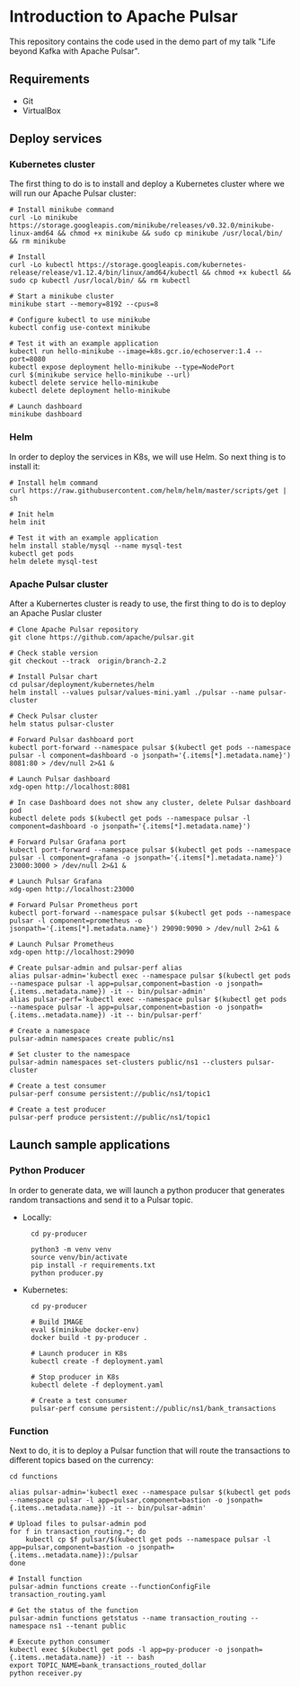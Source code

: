 # Introduction to Apache Pulsar

This repository contains the code used in the demo part of my talk "Life beyond Kafka with Apache Pulsar".

## Requirements

- Git
- VirtualBox

## Deploy services

### Kubernetes cluster

The first thing to do is to install and deploy a Kubernetes cluster where we will run our Apache Pulsar cluster:

    # Install minikube command
    curl -Lo minikube https://storage.googleapis.com/minikube/releases/v0.32.0/minikube-linux-amd64 && chmod +x minikube && sudo cp minikube /usr/local/bin/ && rm minikube

    # Install
    curl -Lo kubectl https://storage.googleapis.com/kubernetes-release/release/v1.12.4/bin/linux/amd64/kubectl && chmod +x kubectl && sudo cp kubectl /usr/local/bin/ && rm kubectl

    # Start a minikube cluster
    minikube start --memory=8192 --cpus=8

    # Configure kubectl to use minikube
    kubectl config use-context minikube

    # Test it with an example application
    kubectl run hello-minikube --image=k8s.gcr.io/echoserver:1.4 --port=8080
    kubectl expose deployment hello-minikube --type=NodePort
    curl $(minikube service hello-minikube --url)
    kubectl delete service hello-minikube
    kubectl delete deployment hello-minikube

    # Launch dashboard
    minikube dashboard

### Helm

In order to deploy the services in K8s, we will use Helm. So next thing is to install it:

    # Install helm command
    curl https://raw.githubusercontent.com/helm/helm/master/scripts/get | sh

    # Init helm
    helm init

    # Test it with an example application
    helm install stable/mysql --name mysql-test
    kubectl get pods
    helm delete mysql-test

### Apache Pulsar cluster

After a Kubernertes cluster is ready to use, the first thing to do is to deploy an Apache Puslar cluster

    # Clone Apache Pulsar repository
    git clone https://github.com/apache/pulsar.git

    # Check stable version
    git checkout --track  origin/branch-2.2

    # Install Pulsar chart
    cd pulsar/deployment/kubernetes/helm
    helm install --values pulsar/values-mini.yaml ./pulsar --name pulsar-cluster

    # Check Pulsar cluster
    helm status pulsar-cluster

    # Forward Pulsar dashboard port
    kubectl port-forward --namespace pulsar $(kubectl get pods --namespace pulsar -l component=dashboard -o jsonpath='{.items[*].metadata.name}') 8081:80 > /dev/null 2>&1 &

    # Launch Pulsar dashboard
    xdg-open http://localhost:8081

    # In case Dashboard does not show any cluster, delete Pulsar dashboard pod
    kubectl delete pods $(kubectl get pods --namespace pulsar -l component=dashboard -o jsonpath='{.items[*].metadata.name}')

    # Forward Pulsar Grafana port
    kubectl port-forward --namespace pulsar $(kubectl get pods --namespace pulsar -l component=grafana -o jsonpath='{.items[*].metadata.name}') 23000:3000 > /dev/null 2>&1 &

    # Launch Pulsar Grafana
    xdg-open http://localhost:23000

    # Forward Pulsar Prometheus port
    kubectl port-forward --namespace pulsar $(kubectl get pods --namespace pulsar -l component=prometheus -o jsonpath='{.items[*].metadata.name}') 29090:9090 > /dev/null 2>&1 &

    # Launch Pulsar Prometheus
    xdg-open http://localhost:29090

    # Create pulsar-admin and pulsar-perf alias
    alias pulsar-admin='kubectl exec --namespace pulsar $(kubectl get pods --namespace pulsar -l app=pulsar,component=bastion -o jsonpath={.items..metadata.name}) -it -- bin/pulsar-admin'
    alias pulsar-perf='kubectl exec --namespace pulsar $(kubectl get pods --namespace pulsar -l app=pulsar,component=bastion -o jsonpath={.items..metadata.name}) -it -- bin/pulsar-perf'

    # Create a namespace
    pulsar-admin namespaces create public/ns1

    # Set cluster to the namespace
    pulsar-admin namespaces set-clusters public/ns1 --clusters pulsar-cluster

    # Create a test consumer
    pulsar-perf consume persistent://public/ns1/topic1

    # Create a test producer
    pulsar-perf produce persistent://public/ns1/topic1

## Launch sample applications

### Python Producer

In order to generate data, we will launch a python producer that generates random transactions and send it to a Pulsar topic.

- Locally:

        cd py-producer

        python3 -m venv venv
        source venv/bin/activate
        pip install -r requirements.txt
        python producer.py

- Kubernetes:

        cd py-producer

        # Build IMAGE
        eval $(minikube docker-env)
        docker build -t py-producer .

        # Launch producer in K8s
        kubectl create -f deployment.yaml

        # Stop producer in K8s
        kubectl delete -f deployment.yaml

        # Create a test consumer
        pulsar-perf consume persistent://public/ns1/bank_transactions

### Function

Next to do, it is to deploy a Pulsar function that will route the transactions to different topics based on the currency:

    cd functions

    alias pulsar-admin='kubectl exec --namespace pulsar $(kubectl get pods --namespace pulsar -l app=pulsar,component=bastion -o jsonpath={.items..metadata.name}) -it -- bin/pulsar-admin'

    # Upload files to pulsar-admin pod
    for f in transaction_routing.*; do
        kubectl cp $f pulsar/$(kubectl get pods --namespace pulsar -l app=pulsar,component=bastion -o jsonpath={.items..metadata.name}):/pulsar
    done

    # Install function
    pulsar-admin functions create --functionConfigFile transaction_routing.yaml

    # Get the status of the function
    pulsar-admin functions getstatus --name transaction_routing --namespace ns1 --tenant public

    # Execute python consumer
    kubectl exec $(kubectl get pods -l app=py-producer -o jsonpath={.items..metadata.name}) -it -- bash
    export TOPIC_NAME=bank_transactions_routed_dollar
    python receiver.py
